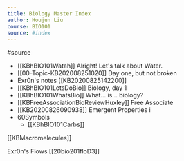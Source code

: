 ```yaml
---
title: Biology Master Index
author: Houjun Liu
course: BIO101
source: #index
---
```


#source 

* [[KBhBIO101Watah]] Alright! Let's talk about Water.
* [[00-Topic-KB202008251020]] Day one, but not broken
* Exr0n's notes [[KB20200825142200]]
* [[KBhBIO101LetsDoBio]] Biology, day 1
* [[KBhBIO101WhatsBio]] What... is... biology?
* [[KBFreeAssociationBioReviewHuxley]] Free Associate 
* [[KB20200826090938]] Emergent Properties i
* 60Symbols
    * [[KBhBIO101Carbs]]

[[KBMacromelecules]]

Exr0n's Flows
[[20bio201floD3]]